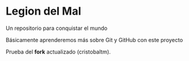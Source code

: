 # Legion del Mal
Un repositorio para conquistar el mundo

Básicamente aprenderemos más sobre Git y GitHub con este proyecto


Prueba del **fork** actualizado (cristobaltm).
